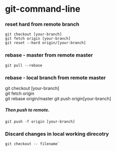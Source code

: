 # git-command-line
### reset hard from remote branch
    git checkout [your-branch]
    git fetch origin [your-branch]
    git reset --hard origin/[your-branch]

### rebase - master from remote master
    git pull --rebase
    
### rebase - local branch from remote master
   git checkout [your-branch]    
   git fetch origin  
   git rebase origin/master 
   git push origin[your-branch]

##### Then push to remote. 
    git push -f origin [your-branch]

### Discard changes in local working direcotry
    git checkout -- filename`
